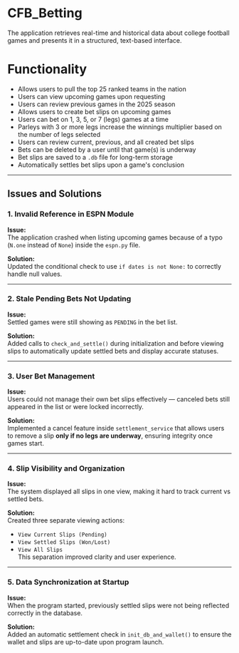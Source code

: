 # CFB_Betting
The application retrieves real-time and historical data about college football games and presents it in a structured, text-based interface.

# Functionality
* Allows users to pull the top 25 ranked teams in the nation  
* Users can view upcoming games upon requesting  
* Users can review previous games in the 2025 season  
* Allows users to create bet slips on upcoming games  
* Users can bet on 1, 3, 5, or 7 (legs) games at a time  
* Parleys with 3 or more legs increase the winnings multiplier based on the number of legs selected  
* Users can review current, previous, and all created bet slips  
* Bets can be deleted by a user until that game(s) is underway  
* Bet slips are saved to a `.db` file for long-term storage  
* Automatically settles bet slips upon a game's conclusion  

---

## Issues and Solutions

### 1. **Invalid Reference in ESPN Module**
**Issue:**  
The application crashed when listing upcoming games because of a typo (`N.one` instead of `None`) inside the `espn.py` file.  

**Solution:**  
Updated the conditional check to use `if dates is not None:` to correctly handle null values.

---

### 2. **Stale Pending Bets Not Updating**
**Issue:**  
Settled games were still showing as `PENDING` in the bet list.  

**Solution:**  
Added calls to `check_and_settle()` during initialization and before viewing slips to automatically update settled bets and display accurate statuses.

---

### 3. **User Bet Management**
**Issue:**  
Users could not manage their own bet slips effectively — canceled bets still appeared in the list or were locked incorrectly.  

**Solution:**  
Implemented a cancel feature inside `settlement_service` that allows users to remove a slip **only if no legs are underway**, ensuring integrity once games start.

---

### 4. **Slip Visibility and Organization**
**Issue:**  
The system displayed all slips in one view, making it hard to track current vs settled bets.  

**Solution:**  
Created three separate viewing actions:
- `View Current Slips (Pending)`
- `View Settled Slips (Won/Lost)`
- `View All Slips`  
This separation improved clarity and user experience.

---

### 5. **Data Synchronization at Startup**
**Issue:**  
When the program started, previously settled slips were not being reflected correctly in the database.  

**Solution:**  
Added an automatic settlement check in `init_db_and_wallet()` to ensure the wallet and slips are up-to-date upon program launch.
